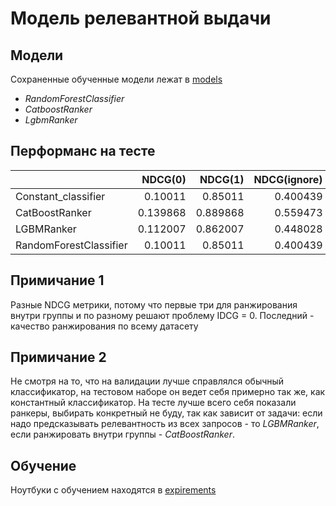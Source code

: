 # Модель релевантной выдачи

## Модели
Сохраненные обученные модели лежат в [models](/models)
- *RandomForestClassifier*
- *CatboostRanker*
- *LgbmRanker*

## Перформанс на тесте

|                        |   NDCG(0) |   NDCG(1) |   NDCG(ignore) |   NDCG(all) |
|:-----------------------|----------:|----------:|---------------:|------------:|
| Constant_classifier    |  0.10011  |  0.85011  |       0.400439 |    0.365642 |
| CatBoostRanker         |  0.139868 |  0.889868 |       0.559473 |    0.448856 |
| LGBMRanker             |  0.112007 |  0.862007 |       0.448028 |    0.491057 |
| RandomForestClassifier |  0.10011  |  0.85011  |       0.400439 |    0.364892 |

## Примичание 1
Разные NDCG метрики, потому что первые три для ранжирования внутри группы и по разному решают проблему IDCG = 0. Последний - качество ранжирования по всему датасету

## Примичание 2
Не смотря на то, что на валидации лучше справлялся обычный классификатор, на тестовом наборе он ведет себя примерно так же, как константный классификатор. На тесте лучше всего себя показали ранкеры, выбирать конкретный не буду, так как зависит от задачи: если надо предсказывать релевантность из всех запросов - то *LGBMRanker*, если ранжировать внутри группы - *CatBoostRanker*.

## Обучение
Ноутбуки с обучением находятся в [expirements](/expirements)